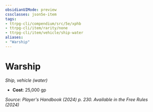 ```yaml
---
obsidianUIMode: preview
cssclasses: json5e-item
tags:
- ttrpg-cli/compendium/src/5e/xphb
- ttrpg-cli/item/rarity/none
- ttrpg-cli/item/vehicle/ship-water
aliases: 
- "Warship"
---
```

# Warship
*Ship, vehicle (water)*  


- **Cost**: 25,000 gp

*Source: Player's Handbook (2024) p. 230. Available in the Free Rules (2024)*